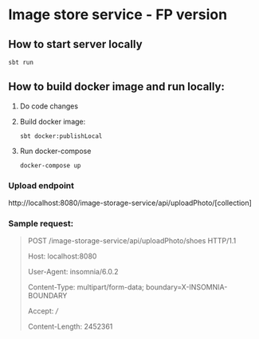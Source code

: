 # Image store service - FP version

## How to start server locally

`sbt run`

## How to build docker image and run locally:

1. Do code changes

2. Build docker image:

   `sbt docker:publishLocal`

3. Run docker-compose

    `docker-compose up`


### Upload endpoint

http://localhost:8080/image-storage-service/api/uploadPhoto/[collection]

### Sample request: 


> POST /image-storage-service/api/uploadPhoto/shoes HTTP/1.1
>
> Host: localhost:8080
>
> User-Agent: insomnia/6.0.2
>
> Content-Type: multipart/form-data; boundary=X-INSOMNIA-BOUNDARY
>
> Accept: */*
>
> Content-Length: 2452361